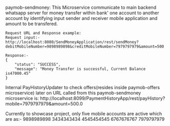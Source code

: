 paymob-sendmoney: 
This Microservice communicate to main backend whatsapp server for money transfer 
	within bank' one account to another account by identifying input sender and receiver mobile application 
	and amount to be transfered.
	
	Request URL and Response example:
	Request input:-
	http://localhost:8080/SendMoneyApplication/rest/sendMoney?debitMobileNumber=9898989898&creditMobileNumber=7979797979&amount=500
	
	Response:-
	{
	    "status": "SUCCESS",
	    "message": "Money Transfer is successful, Current Balance is47000.45"
	}
	
Internal PayHistoryUpdater to check offers(resides inside paymob-offers microservice) later on URL called 
from this paymob-sendmoney microservice is:
	http://localhost:8099/PaymentHistoryApp/rest/payHistory?mobile=7979797979&amount=500.0
	
Currently to showcase project, only five mobile accounts are active which are as:-
		9898989898
		3434343434
		4545454545
		6767676767
		7979797979
		
		
		